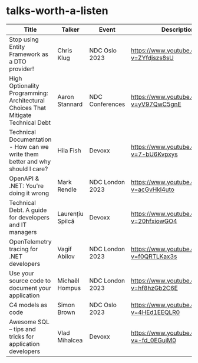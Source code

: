 # talks-worth-a-listen


|   Title    |   Talker |   Event   | Description   |
| --- | --- | ---   | ---   |
| Stop using Entity Framework as a DTO provider!    | Chris Klug    | NDC Oslo 2023 |   <https://www.youtube.com/watch?v=ZYfdjszs8sU> |
| High Optionality Programming: Architectural Choices That Mitigate Technical Debt  |  Aaron Stannard  |  NDC Conferences  |  <https://www.youtube.com/watch?v=yV97QwC5gnE>  |
| Technical Documentation - How can we write them better and why should I care? | Hila Fish        | Devoxx          | <https://www.youtube.com/watch?v=7-bU6Kvpxys> |
| OpenAPI & .NET: You're doing it wrong                                         | Mark Rendle      | NDC London 2023 | <https://www.youtube.com/watch?v=acGvHkl4uto> |
| Technical Debt. A guide for developers and IT managers                        | Laurențiu Spilcă | Devoxx          | <https://www.youtube.com/watch?v=20hfxiowGO4> |
| OpenTelemetry tracing for .NET developers                                     | Vagif Abilov     | NDC London 2023 | <https://www.youtube.com/watch?v=f0QRTLKax3s> |
| Use your source code to document your application                             | Michaël Hompus   | NDC London 2023 | <https://www.youtube.com/watch?v=hf8hzGb2C6E> |
| C4 models as code                                                             | Simon Brown      | NDC Oslo 2023   | <https://www.youtube.com/watch?v=4HEd1EEQLR0> |
| Awesome SQL – tips and tricks for application developers                      | Vlad Mihalcea    | Devoxx          | <https://www.youtube.com/watch?v=-fd_0EGujM0> |
